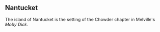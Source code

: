 ## Nantucket

The island of Nantucket is the setting of the Chowder chapter in Melville's _Moby Dick_.